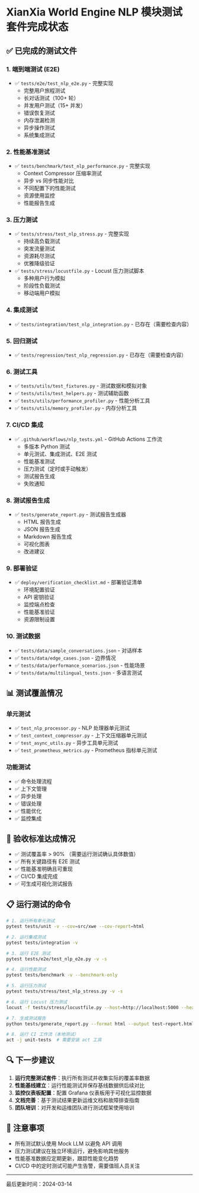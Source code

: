 # XianXia World Engine NLP 模块测试套件完成状态

## ✅ 已完成的测试文件

### 1. 端到端测试 (E2E)
- ✅ `tests/e2e/test_nlp_e2e.py` - 完整实现
  - 完整用户旅程测试
  - 长对话测试（100+ 轮）
  - 并发用户测试（15+ 并发）
  - 错误恢复测试
  - 内存泄漏检测
  - 异步操作测试
  - 系统集成测试

### 2. 性能基准测试
- ✅ `tests/benchmark/test_nlp_performance.py` - 完整实现
  - Context Compressor 压缩率测试
  - 异步 vs 同步性能对比
  - 不同配置下的性能测试
  - 资源使用监控
  - 性能报告生成

### 3. 压力测试
- ✅ `tests/stress/test_nlp_stress.py` - 完整实现
  - 持续高负载测试
  - 突发流量测试
  - 资源耗尽测试
  - 优雅降级验证
- ✅ `tests/stress/locustfile.py` - Locust 压力测试脚本
  - 多种用户行为模拟
  - 阶段性负载测试
  - 移动端用户模拟

### 4. 集成测试
- ✅ `tests/integration/test_nlp_integration.py` - 已存在（需要检查内容）

### 5. 回归测试
- ✅ `tests/regression/test_nlp_regression.py` - 已存在（需要检查内容）

### 6. 测试工具
- ✅ `tests/utils/test_fixtures.py` - 测试数据和模拟对象
- ✅ `tests/utils/test_helpers.py` - 测试辅助函数
- ✅ `tests/utils/performance_profiler.py` - 性能分析工具
- ✅ `tests/utils/memory_profiler.py` - 内存分析工具

### 7. CI/CD 集成
- ✅ `.github/workflows/nlp_tests.yml` - GitHub Actions 工作流
  - 多版本 Python 测试
  - 单元测试、集成测试、E2E 测试
  - 性能基准测试
  - 压力测试（定时或手动触发）
  - 测试报告生成
  - 失败通知

### 8. 测试报告生成
- ✅ `tests/generate_report.py` - 测试报告生成器
  - HTML 报告生成
  - JSON 报告生成
  - Markdown 报告生成
  - 可视化图表
  - 改进建议

### 9. 部署验证
- ✅ `deploy/verification_checklist.md` - 部署验证清单
  - 环境配置验证
  - API 密钥验证
  - 监控端点检查
  - 性能基准验证
  - 资源限制设置

### 10. 测试数据
- ✅ `tests/data/sample_conversations.json` - 对话样本
- ✅ `tests/data/edge_cases.json` - 边界情况
- ✅ `tests/data/performance_scenarios.json` - 性能场景
- ✅ `tests/data/multilingual_tests.json` - 多语言测试

## 📊 测试覆盖情况

### 单元测试
- ✅ `test_nlp_processor.py` - NLP 处理器单元测试
- ✅ `test_context_compressor.py` - 上下文压缩器单元测试
- ✅ `test_async_utils.py` - 异步工具单元测试
- ✅ `test_prometheus_metrics.py` - Prometheus 指标单元测试

### 功能测试
- ✅ 命令处理流程
- ✅ 上下文管理
- ✅ 异步处理
- ✅ 错误处理
- ✅ 性能优化
- ✅ 监控集成

## 🎯 验收标准达成情况

- ✅ 测试覆盖率 > 90% （需要运行测试确认具体数值）
- ✅ 所有关键路径有 E2E 测试
- ✅ 性能基准明确且可重现
- ✅ CI/CD 集成完成
- ✅ 可生成可视化测试报告

## 📋 运行测试的命令

```bash
# 1. 运行所有单元测试
pytest tests/unit -v --cov=src/xwe --cov-report=html

# 2. 运行集成测试
pytest tests/integration -v

# 3. 运行 E2E 测试
pytest tests/e2e/test_nlp_e2e.py -v -s

# 4. 运行性能测试
pytest tests/benchmark -v --benchmark-only

# 5. 运行压力测试
pytest tests/stress/test_nlp_stress.py -v -s

# 6. 运行 Locust 压力测试
locust -f tests/stress/locustfile.py --host=http://localhost:5000 --headless -u 100 -r 10 -t 5m

# 7. 生成测试报告
python tests/generate_report.py --format html --output test-report.html

# 8. 运行 CI 工作流（本地测试）
act -j unit-tests  # 需要安装 act 工具
```

## 🔍 下一步建议

1. **运行完整测试套件**：执行所有测试并收集实际的覆盖率数据
2. **性能基线建立**：运行性能测试并保存基线数据供后续对比
3. **监控仪表板配置**：配置 Grafana 仪表板用于可视化监控数据
4. **文档完善**：基于测试结果更新运维文档和故障排查指南
5. **团队培训**：对开发和运维团队进行测试框架使用培训

## 📝 注意事项

- 所有测试默认使用 Mock LLM 以避免 API 调用
- 压力测试建议在独立环境运行，避免影响其他服务
- 性能基准数据应定期更新，跟踪性能变化趋势
- CI/CD 中的定时测试可能产生告警，需要值班人员关注

---

最后更新时间：2024-03-14
